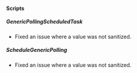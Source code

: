 
#### Scripts

##### GenericPollingScheduledTask

- Fixed an issue where a value was not sanitized.

##### ScheduleGenericPolling

- Fixed an issue where a value was not sanitized.
